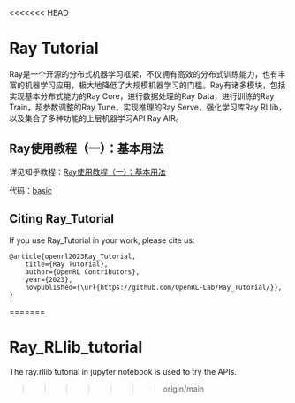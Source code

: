 <<<<<<< HEAD
# Ray Tutorial


Ray是一个开源的分布式机器学习框架，不仅拥有高效的分布式训练能力，也有丰富的机器学习应用，极大地降低了大规模机器学习的门槛。Ray有诸多模块，包括实现基本分布式能力的Ray Core，进行数据处理的Ray Data，进行训练的Ray Train，超参数调整的Ray Tune，实现推理的Ray Serve，强化学习库Ray RLlib，以及集合了多种功能的上层机器学习API Ray AIR。



## Ray使用教程（一）：基本用法

详见知乎教程：[Ray使用教程（一）：基本用法](https://zhuanlan.zhihu.com/p/639768943)

代码：[basic](https://github.com/OpenRL-Lab/Ray_Tutorial/tree/main/basic)



## Citing Ray_Tutorial

If you use Ray_Tutorial in your work, please cite us:

```
@article{openrl2023Ray_Tutorial,
    title={Ray Tutorial},
    author={OpenRL Contributors},
    year={2023},
    howpublished={\url{https://github.com/OpenRL-Lab/Ray_Tutorial/}},
}
```
=======
# Ray_RLlib_tutorial
The ray.rllib tutorial in jupyter notebook is used to try the APIs.
>>>>>>> origin/main
